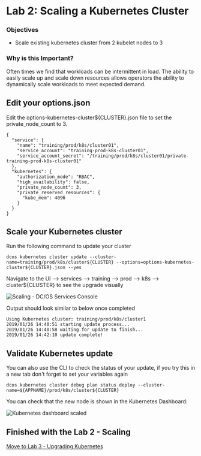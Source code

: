 # Lab 2: Scaling a Kubernetes Cluster

### Objectives
- Scale existing kubernetes cluster from 2 kubelet nodes to 3

### Why is this Important?
Often times we find that workloads can be intermittent in load. The ability to easily scale up and scale down resources allows operators the ability to dynamically scale workloads to meet expected demand.

## Edit your options.json
Edit the options-kubernetes-cluster${CLUSTER}.json file to set the private_node_count to 3.
```
{
  "service": {
    "name": "training/prod/k8s/cluster01",
    "service_account": "training-prod-k8s-cluster01",
    "service_account_secret": "/training/prod/k8s/cluster01/private-training-prod-k8s-cluster01"
  },
  "kubernetes": {
    "authorization_mode": "RBAC",
    "high_availability": false,
    "private_node_count": 3,
    "private_reserved_resources": {
      "kube_mem": 4096
    }
  }
}
```

## Scale your Kubernetes cluster
Run the following command to update your cluster
```
dcos kubernetes cluster update --cluster-name=training/prod/k8s/cluster${CLUSTER} --options=options-kubernetes-cluster${CLUSTER}.json --yes
```

Navigate to the UI --> services --> training --> prod --> k8s --> cluster${CLUSTER} to see the upgrade visually

![Scaling - DC/OS Services Console](https://github.com/djannot/dcos-kubernetes-training/blob/master/images/lab2_1.png)

Output should look similar to below once completed
```
Using Kubernetes cluster: training/prod/k8s/cluster1
2019/01/26 14:40:51 starting update process...
2019/01/26 14:40:58 waiting for update to finish...
2019/01/26 14:42:10 update complete!
```

## Validate Kubernetes update
You can also use the CLI to check the status of your update, if you try this in a new tab don't forget to set your variables again
```
dcos kubernetes cluster debug plan status deploy --cluster-name=${APPNAME}/prod/k8s/cluster${CLUSTER}
```

You can check that the new node is shown in the Kubernetes Dashboard:

![Kubernetes dashboard scaled](https://github.com/djannot/dcos-kubernetes-training/blob/master/images/lab2_2.png)

## Finished with the Lab 2 - Scaling

[Move to Lab 3 - Upgrading Kubernetes](https://github.com/djannot/dcos-kubernetes-training/blob/master/labs/linux-macOS/lab3_upgrading.md)
